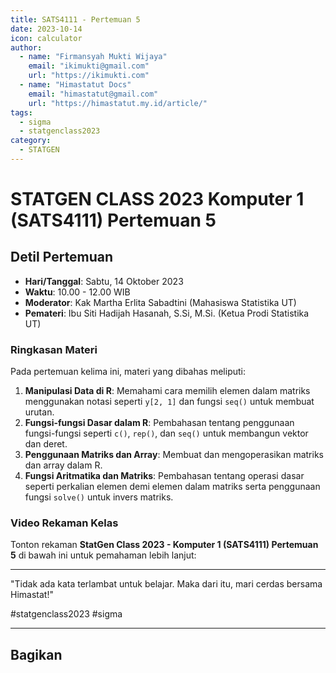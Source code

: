 ```yaml
--- 
title: SATS4111 - Pertemuan 5
date: 2023-10-14
icon: calculator
author:
  - name: "Firmansyah Mukti Wijaya"
    email: "ikimukti@gmail.com"
    url: "https://ikimukti.com"
  - name: "Himastatut Docs"
    email: "himastatut@gmail.com"
    url: "https://himastatut.my.id/article/"
tags:
  - sigma
  - statgenclass2023
category: 
  - STATGEN
--- 
```


# STATGEN CLASS 2023 Komputer 1 (SATS4111) Pertemuan 5

## Detil Pertemuan

- **Hari/Tanggal**: Sabtu, 14 Oktober 2023
- **Waktu**: 10.00 - 12.00 WIB
- **Moderator**: Kak Martha Erlita Sabadtini (Mahasiswa Statistika UT)
- **Pemateri**: Ibu Siti Hadijah Hasanah, S.Si, M.Si. (Ketua Prodi Statistika UT)

### Ringkasan Materi
Pada pertemuan kelima ini, materi yang dibahas meliputi:
1. **Manipulasi Data di R**: Memahami cara memilih elemen dalam matriks menggunakan notasi seperti `y[2, 1]` dan fungsi `seq()` untuk membuat urutan.
2. **Fungsi-fungsi Dasar dalam R**: Pembahasan tentang penggunaan fungsi-fungsi seperti `c()`, `rep()`, dan `seq()` untuk membangun vektor dan deret.
3. **Penggunaan Matriks dan Array**: Membuat dan mengoperasikan matriks dan array dalam R.
4. **Fungsi Aritmatika dan Matriks**: Pembahasan tentang operasi dasar seperti perkalian elemen demi elemen dalam matriks serta penggunaan fungsi `solve()` untuk invers matriks.

### Video Rekaman Kelas
Tonton rekaman **StatGen Class 2023 - Komputer 1 (SATS4111) Pertemuan 5** di bawah ini untuk pemahaman lebih lanjut:

<VidStack
  src="youtube/SfUXNGSNdkQ"
  title="StatGen Class 2023 - Komputer 1 (SATS4111) Pertemuan 5"
/>

--- 

"Tidak ada kata terlambat untuk belajar. Maka dari itu, mari cerdas bersama Himastat!"

#statgenclass2023 #sigma

--- 


## Bagikan
<Share colorful />
<GitContributors />
<GitChangelog />